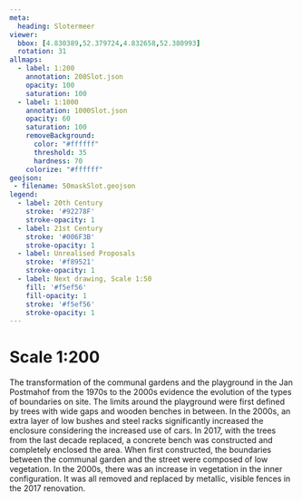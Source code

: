 ```yaml
---
meta:
  heading: Slotermeer
viewer:
  bbox: [4.830389,52.379724,4.832658,52.380993]
  rotation: 31
allmaps:
  - label: 1:200
    annotation: 200Slot.json
    opacity: 100
    saturation: 100
  - label: 1:1000
    annotation: 1000Slot.json
    opacity: 60
    saturation: 100
    removeBackground:
      color: "#ffffff"
      threshold: 35
      hardness: 70
    colorize: "#ffffff"
geojson:
 - filename: 50maskSlot.geojson
legend:
  - label: 20th Century
    stroke: '#92278F'
    stroke-opacity: 1
  - label: 21st Century
    stroke: '#006F3B'
    stroke-opacity: 1
  - label: Unrealised Proposals
    stroke: '#f89521'
    stroke-opacity: 1
  - label: Next drawing, Scale 1:50
    fill: '#f5ef56'
    fill-opacity: 1
    stroke: '#f5ef56'
    stroke-opacity: 1
---
```

# Scale 1:200

The transformation of the communal gardens and the playground in the Jan Postmahof from the 1970s to the 2000s evidence the evolution of the types of boundaries on site. The limits around the playground were first defined by trees with wide gaps and wooden benches in between. In the 2000s, an extra layer of low bushes and steel racks significantly increased the enclosure considering the increased use of cars. In 2017, with the trees from the last decade replaced, a concrete bench was constructed and completely enclosed the area. When first constructed, the boundaries between the communal garden and the street were composed of low vegetation. In the 2000s, there was an increase in vegetation in the inner configuration. It was all removed and replaced by metallic, visible fences in the 2017 renovation.